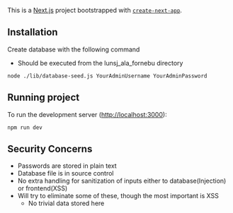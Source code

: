 This is a [Next.js](https://nextjs.org/) project bootstrapped with [`create-next-app`](https://github.com/vercel/next.js/tree/canary/packages/create-next-app).

## Installation

Create database with the following command
- Should be executed from the lunsj_ala_fornebu directory

```
node ./lib/database-seed.js YourAdminUsername YourAdminPassword
```

## Running project
To  run the development server ([http://localhost:3000](http://localhost:3000)):

```
npm run dev
```

## Security Concerns
- Passwords are stored in plain text
- Database file is in source control
- No extra handling for sanitization of inputs either to database(Injection) or frontend(XSS)
- Will try to eliminate some of these, though the most important is XSS
    - No trivial data stored here


